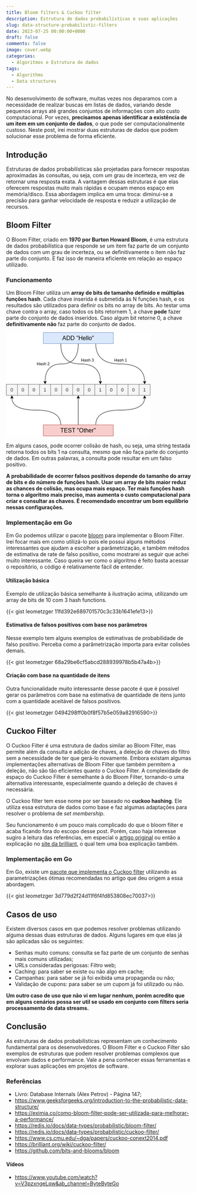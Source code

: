 ```yaml
---
title: Bloom filters & Cuckoo filter
description: Estrutura de dados probabilísticas e suas aplicações
slug: data-structure-probabilistic-filters
date: 2023-07-25 00:00:00+0000
draft: false
comments: false
image: cover.webp
categories:
  - Algoritmos e Estrutura de dados
tags:
  - Algorithms
  - Data structures
---
```


No desenvolvimento de software, muitas vezes nos deparamos com a necessidade de realizar buscas em listas de dados, variando desde pequenos arrays até
grandes conjuntos de informações com alto custo computacional. Por vezes, **precisamos apenas identificar a existência de
um item em um conjunto de dados**, o que pode ser computacionalmente custoso. Neste post, irei mostrar duas estruturas de dados que podem
solucionar esse problema de forma eficiente.

## Introdução

Estruturas de dados probabilísticas são projetadas para fornecer respostas aproximadas às consultas, ou seja, com um grau de incerteza, em vez de
retornar uma resposta exata. A vantagem dessas estruturas é que elas oferecem respostas muito mais rápidas e ocupam menos espaço em memória/disco.
Essa abordagem implica em uma troca: diminui-se a precisão para ganhar velocidade de resposta e reduzir a utilização de recursos.

## Bloom Filter

O Bloom Filter, criado em **1970 por Burton Howard Bloom**, é uma estrutura de dados probabilística que responde se um item faz parte de um conjunto de
dados com um grau de incerteza, ou se definitivamente o item não faz parte do conjunto.
E faz isso de maneira eficiente em relação ao espaço utilizado.

### Funcionamento

Um Bloom Filter utiliza um **array de bits de tamanho definido e múltiplas funções hash**. Cada chave inserida é submetida às N funções hash,
e os resultados são utilizados para definir os bits no array de bits. Ao testar uma chave contra o array, caso todos os bits retornem 1,
a chave **pode** fazer parte do conjunto de dados inseridos. Caso algum bit retorne 0, a chave **definitivamente não** faz parte do conjunto de dados.

![Bloom filter](bloom-filter.png "Bloom filter idea")

Em alguns casos, pode ocorrer colisão de hash, ou seja, uma string testada retorna todos os bits 1 na consulta,
mesmo que não faça parte do conjunto de dados. Em outras palavras, a consulta pode resultar em um falso positivo.

**A probabilidade de ocorrer falsos positivos depende do tamanho do array de bits e do número de funções hash. Usar um array de bits maior reduz as chances de colisão, mas ocupa mais espaço.
Ter mais funções hash torna o algoritmo mais preciso, mas aumenta o custo computacional para criar e consultar as chaves.
É recomendado encontrar um bom equilíbrio nessas configurações.**

### Implementação em Go

Em Go podemos utilizar o pacote [bloom](https://github.com/bits-and-blooms/bloom) para implementar o Bloom Filter.
Irei focar mais em como utilizá-lo pois ele possui alguns métodos interessantes que ajudam a escolher a parâmetrização,
e também métodos de estimativa de rate de falso positivo, como mostrarei as seguir que achei muito interessante.
Caso queira ver como o algoritmo é feito basta acessar o repositório, o código é relativamente fácil de entender.

#### Utilização básica

Exemplo de utilização básica semelhante à ilustração acima, utilizando um array de bits de 10 com 3 hash functions.

{{< gist leometzger 11fd392e689701570c3c33b1641efe13>}}

#### Estimativa de falsos positivos com base nos parâmetros

Nesse exemplo tem alguns exemplos de estimativas de probabilidade de falso positivo. Perceba como a parâmetrização importa
para evitar colisões demais.

{{< gist leometzger 68a29be6cf5abcd288939978b5b47a4b>}}

#### Criação com base na quantidade de itens

Outra funcionalidade muito interessante desse pacote é que é possível gerar os parâmetros com base
na estimativa de quantidade de itens junto com a quantidade aceitável de falsos positivos.

{{< gist leometzger 0494298ff0b0f8f57b5e059a82916590>}}

## Cuckoo Filter

O Cuckoo Filter é uma estrutura de dados similar ao Bloom Filter, mas permite além da consulta e adição de chaves,
a deleção de chaves do filtro sem a necessidade de ter que gerá-lo novamente. Embora existam algumas implementações alternativas de Bloom Filter
que também permitem a deleção, não são tão eficientes quanto o Cuckoo Filter. A complexidade de espaço do Cuckoo Filter é semelhante à do
Bloom Filter, tornando-o uma alternativa interessante, especialmente quando a deleção de chaves é necessária.

O Cuckoo filter tem esse nome por ser baseado no **cuckoo hashing**. Ele utiliza essa estrutura de dados
como base e faz algumas adaptações para resolver o problema de _set membership_.

Seu funcionamento é um pouco mais complicado do que o bloom filter e acaba ficando fora do escopo desse
post. Porém, caso haja interesse sugiro a leitura das referências, em especial o [artigo original](https://www.cs.cmu.edu/~dga/papers/cuckoo-conext2014.pdf)
ou então a explicação no [site da brilliant](https://brilliant.org/wiki/cuckoo-filter/), o qual tem uma boa explicação também.

### Implementação em Go

Em Go, existe um [pacote que implementa o Cuckoo filter](https://github.com/seiflotfy/cuckoofilter) utilizando as parametrizações ótimas recomendadas no artigo
que deu origem a essa abordagem.

{{< gist leometzger 3d779d2f24d11f6f4fd853808ec70037>}}

## Casos de uso

Existem diversos casos em que podemos resolver problemas utilizando alguma dessas duas estruturas de dados.
Alguns lugares em que elas já são aplicadas são os seguintes:

- Senhas muito comuns: consulta se faz parte de um conjunto de senhas mais comuns utilizadas;
- URLs consideradas perigosas: Filtro web;
- Caching: para saber se existe ou não algo em cache;
- Campanhas: para saber se já foi exibida uma propaganda ou não;
- Validação de cupons: para saber se um cupom já foi utilizado ou não.

**Um outro caso de uso que não vi em lugar nenhum, porém acredito que em alguns cenários possa ser util se usado em conjunto com filters seria processamento de data streams.**

## Conclusão

As estruturas de dados probabilísticas representam um conhecimento fundamental para os desenvolvedores.
O Bloom Filter e o Cuckoo Filter são exemplos de estruturas que podem resolver problemas complexos
que envolvam dados e performance. Vale a pena conhecer essas ferramentas e explorar suas aplicações em projetos de software.

### Referências

- Livro: Database Internals (Alex Petrov) - Página 147;
- https://www.geeksforgeeks.org/introduction-to-the-probabilistic-data-structure/
- https://eximia.co/como-bloom-filter-pode-ser-utilizada-para-melhorar-a-performance/
- https://redis.io/docs/data-types/probabilistic/bloom-filter/
- https://redis.io/docs/data-types/probabilistic/cuckoo-filter/
- https://www.cs.cmu.edu/~dga/papers/cuckoo-conext2014.pdf
- https://brilliant.org/wiki/cuckoo-filter/
- https://github.com/bits-and-blooms/bloom

#### Vídeos

- https://www.youtube.com/watch?v=V3pzxngeLqw&ab_channel=ByteByteGo

